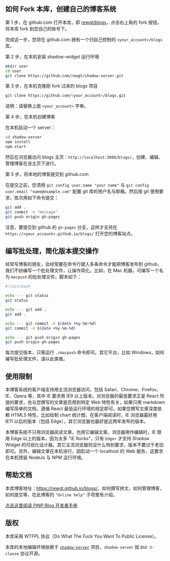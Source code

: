 ## 如何 Fork 本库，创建自己的博客系统

第 1 步，在 github.com 打开本库，即 [rewgt/blogs](https://github.com/rewgt/blogs)，点击右上角的 fork 按钮，将本库 fork 到您自己的账号下。

完成这一步，您将在 github.com 拥有一个归自己控制的 `<your_account>/blogs` 库。

第 2 步，在本机安装 shadow-widget 运行环境

``` bash
mkdir user
cd user
git clone https://github.com/rewgt/shadow-server.git
```

第 3 步，在本机克隆刚 fork 过来的 blogs 项目

``` bash
git clone https://github.com/<your_account>/blogs.git
```

说明：请替换上面 `<your_account>` 字串。

第 4 步，在本机创建博客

在本机启动一个 server：

``` bash
cd shadow-server
npm install
npm start
```

然后在浏览器访问 blogs 主页：`http://localhost:3000/blogs/`，创建、编辑、管理博客在该主页下进行。

第 5 步，将本地的博客提交到 github.com

在提交之前，您须用 `git config user.name "your name"` 与 `git config user.email "name@example.com"` 配置 git 库的用户名与邮箱。然后按 git 使用要求，依次用如下命令提交：

``` bash
git add .
git commit -m "message"
git push origin gh-pages
```

注意，要提交到 github 的 `gh-pages` 分支，这样才支持在 `https://<your_account>.github.io/blogs/` 打开您的博客站点。


## 编写批处理，简化版本提交操作

经常写博客的朋友，会经常要在命令行键入多条命令才能把博客发布到 github，我们不妨编写一个批处理文件，让操作简化。比如，在 Mac 机器，可编写一个名为 `macpush` 的批处理文件，脚本如下：

``` bash
#!/bin/bash

echo --- git status
git status

echo --- git add .
git add .

echo --- git commit -m $(date +%y-%m-%d)
git commit -m $(date +%y-%m-%d)

echo --- git push origin gh-pages
git push origin gh-pages
```

每次提交版本，只需运行 `./macpush` 命令即可。其它平台，比如 Windows，如何编写批处理文件，请以此类推。


## 使用限制

本博客系统的客户端支持用主流浏览器访问，包括 Safari、Chrome、Firefox、IE、Opera 等，其中 IE 要求用 IE9 以上版本。对浏览器的最低要求正是 React 所提的要求，也与您撰写的文章是否用到特定 Web 特性有关，如果只用 markdown 编写简单的文档，遵循 React 最低运行环境的规定即可。如果您撰写文章深度依赖 HTML5 特性，比如绘制 chart 统计图，在客户端阅读时，IE 浏览器最好用 IE11 以后的版本（包括 Edge），其它浏览器也最好是近两年发布的版本。

本博客系统不只用浏览器阅读文章，也用它编辑文章。浏览器用作编辑时，IE 限用 Edge 以上的版本，因为太多 "IE Rocks"，只有 `Edge+` 才支持 Shadow Widget 的可视化设计器。其它主流浏览器则没什么特别要求，版本不要过于老旧即可。另外，编辑文章在本机进行，因启动一个 localhost 的 Web 服务，这要求在本机预装 NodeJs 与 NPM 运行环境。


## 帮助文档

本库博客地址：<a target="_blank" rel="noopener" href="https://rewgt.github.io/blogs/">https://rewgt.github.io/blogs/</a>，如何撰写拼文，如何管理博客，如何提交等，在此博客的 `"Online help"` 子项里有介绍。

<a target="_blank" rel="noopener" href="https://rewgt.github.io/blogs/output/doc/doc_zh/">点击这里阅读 PINP Blog 开发者手册</a>


## 版权

本库采用 WTFPL 协议（Do What The Fuck You Want To Public License）。

本库的本地编辑环境依赖于 [`shadow-server`](https://github.com/rewgt/shadow-server) 项目，`shadow-server` 按 `BSD 3-clause` 协议开源。

&nbsp;
